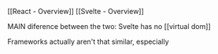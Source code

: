 

[[React - Overview]]
[[Svelte - Overview]]

MAIN diference between the two: Svelte has no [[virtual dom]]

Frameworks actually aren't that similar, especially 